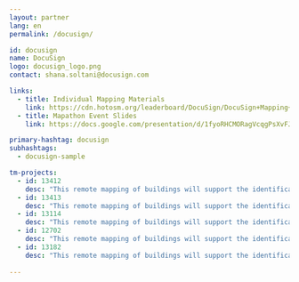 ```yaml
---
layout: partner
lang: en
permalink: /docusign/

id: docusign
name: DocuSign
logo: docusign_logo.png
contact: shana.soltani@docusign.com

links:
  - title: Individual Mapping Materials
    link: https://cdn.hotosm.org/leaderboard/DocuSign/DocuSign+Mapping+how+to+guide.pdf
  - title: Mapathon Event Slides
    link: https://docs.google.com/presentation/d/1fyoRHCMORagVcqgPsXvFJbu7-ZW0KZOrrywAMTBr0jw/edit?usp=sharing

primary-hashtag: docusign
subhashtags:
  - docusign-sample

tm-projects:
  - id: 13412
    desc: "This remote mapping of buildings will support the identification and characterization of settlements, as well as the implementation of planned activities and largely the generation of data for humanitarian activities."
  - id: 13413
    desc: "This remote mapping of buildings will support the identification and characterization of settlements, as well as the implementation of planned activities and largely the generation of data for humanitarian activities."
  - id: 13114
    desc: "This remote mapping of buildings will support the identification and characterization of settlements, as well as the implementation of planned activities and largely the generation of data for humanitarian activities."
  - id: 12702
    desc: "This remote mapping of buildings will support the identification and characterization of settlements, as well as the implementation of planned activities and largely the generation of data for humanitarian activities."
  - id: 13182
    desc: "This remote mapping of buildings will support the identification and characterization of settlements, as well as the implementation of planned activities and largely the generation of data for humanitarian activities."
    
---
```

